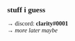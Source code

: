 <!DOCTYPE html>
<html>
<body>

<p1 style="font-family:Trebuchet MS;text-align:left;font-size:125%;"><b>stuff i guess</b></p1>


<p2 style="font-family:Trebuchet MS;text-align:left;font-size:100%;">
<b>&#8594;</b> discord: <b>clarity#0001</b>
<br>
  <b>&#8594;</b> <i>more later maybe</i>
  </p2>

</body>
</html>
